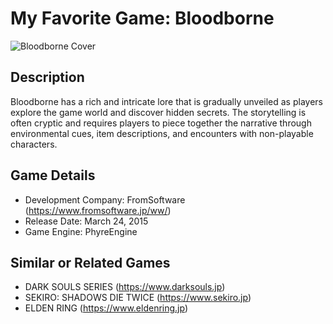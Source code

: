 # My Favorite Game: Bloodborne

![Bloodborne Cover](https://images3.alphacoders.com/641/641193.jpg)

## Description

Bloodborne has a rich and intricate lore that is gradually unveiled as players explore the game world and discover hidden secrets. The storytelling is often cryptic and requires players to piece together the narrative through environmental cues, item descriptions, and encounters with non-playable characters.

## Game Details

- Development Company: FromSoftware (https://www.fromsoftware.jp/ww/)
- Release Date: March 24, 2015
- Game Engine: PhyreEngine

## Similar or Related Games

- DARK SOULS SERIES (https://www.darksouls.jp)
- SEKIRO: SHADOWS DIE TWICE (https://www.sekiro.jp)
- ELDEN RING (https://www.eldenring.jp)

